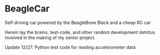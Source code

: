 BeagleCar
=========

Self driving car powered by the BeagleBone Black and a cheap RC car

Herein lay the brains, test-code, and other random development detritus involved in the making of my senior project.

Update 12/27: Python test code for reading accelerometer data

